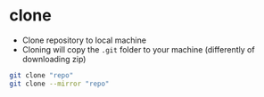 # clone

- Clone repository to local machine
- Cloning will copy the `.git` folder to your machine (differently of downloading zip)

```sh
git clone "repo"
git clone --mirror "repo"
```
